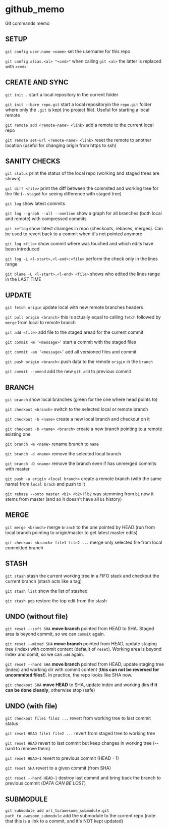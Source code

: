 # github_memo
Git commands memo

## SETUP
``git config user.name <name>`` set the username for this repo

``git config alias.<al> "<cmd>"`` when calling ``git <al>`` the latter is replaced with ``<cmd>``

## CREATE AND SYNC
``git init .``  start a local repository in the current folder

``git init --bare repo.git``  start a local repositoryin the ``repo.git`` folder where only the ``.git`` is kept (no project file). Useful for starting a local remote

``git remote add <remote-name> <link>``  add a remote to the current local repo

``git remote set-url <remote-name> <link>`` reset the remote to another location (useful for changing origin from https to ssh)
## SANITY CHECKS
``git status``  print the status of the local repo (working and staged trees are shown)

``git diff <file>``  print the diff between the commited and working tree for the file (``--staged`` for seeing difference with staged tree)

``git log`` show latest commits

``git log --graph --all --oneline`` show a graph for all branches (both local and remote) with compressed commits

``git reflog`` show latest chamges in repo (checkouts, rebases, merges). Can be used to revert back to a commit when it's not pointed anymore

``git log <file>`` show commit where <file> was touched and which edits have been introduced
  
``git log -L <l-start>,<l-end>:<file>`` perform the check only in the lines range

``git blame -L <l-start>,<l-end> <file>`` shows who edited the lines range in <file> the LAST TIME

## UPDATE
``git fetch origin`` update local with new remote branches headers

``git pull origin <branch>``  this is actually equal to calling ``fetch`` followed by ``merge`` from local to remote branch 

``git add <file>``  add file to the staged aread for the current commit

``git commit -m ‘<message>’`` start a commit with the staged files

``git commit -am ‘<message>’`` add all versioned files and commit

``git push origin <branch>``  push data to the remote ``origin`` in the ``branch``

``git commit --amend`` add the new ``git add`` to previous commit
## BRANCH
``git branch``  show local branches (green for the one where head points to)

``git checkout <branch>``  switch to the selected local or remote branch

``git checkout -b <name>`` create a new local branch and checkout on it

``git checkout -b <name> <branch>`` create a new branch pointing to a remote existing one

``git branch -m <name>`` rename branch to ``name``

``git branch -d <name>`` remove the selected local branch

``git branch -D <name>``  remove the branch even if has unmerged commits with master

``git push -u origin <local branch>``  create a remote branch (with the same name) from ``local brach`` and push to it

``git rebase --onto master <b1> <b2>`` if ``b2`` was stemming from ``b1`` now it stems from master (and so it doesn't have all ``b1`` history)
## MERGE
``git merge <branch>``  merge ``branch`` to the one pointed by HEAD (run from local branch pointing to origin/master to get latest master edits)

``git checkout <branch> file1 file2 ...`` merge only selected file from local committed branch
## STASH
``git stash`` stash the current working tree in a FIFO stack and checkout the current branch (stash acts like a tag)

``git stash list`` show the list of stashed 

``git stash pop`` restore the top edit from the stash

## UNDO (without file)
``git reset --soft SHA`` **move branch** pointed from HEAD to SHA. Staged area is beyond commit, so we can `commit` again.

``git reset --mixed SHA`` **move branch** pointed from HEAD, update staging tree (index) with commit content (default of `reset`). Working area is beyond index and comit, so we can `add` again.

``git reset --hard SHA`` **move branch** pointed from HEAD, update staging tree (index) and working dir with commit content (**this can not be reversed for uncommited files!**). In practice, the repo looks like SHA now.

``git checkout SHA`` **move HEAD** to SHA, update index and working dirs **if it can be done cleanly**, otherwise stop (safe)

## UNDO (with file)
``git checkout file1 file2 ...`` revert from working tree to last commit status

``git reset HEAD file1 file2 ...`` revert from staged tree to working tree

``git reset HEAD`` revert to last commit but keep changes in working tree (--hard to remove them)

``git reset HEAD~1`` revert to previous commit (HEAD - 1)

``git reset SHA`` revert to a given commit (from SHA)

``git reset --hard HEAD~1`` destroy last commit and bring back the branch to previous commit (*DATA CAN BE LOST*)
## SUBMODULE
``git submodule add url_to/awesome_submodule.git path_to_awesome_submodule`` add the submodule to the current repo (note that this is a link to a commit, and it's NOT kept updated)

